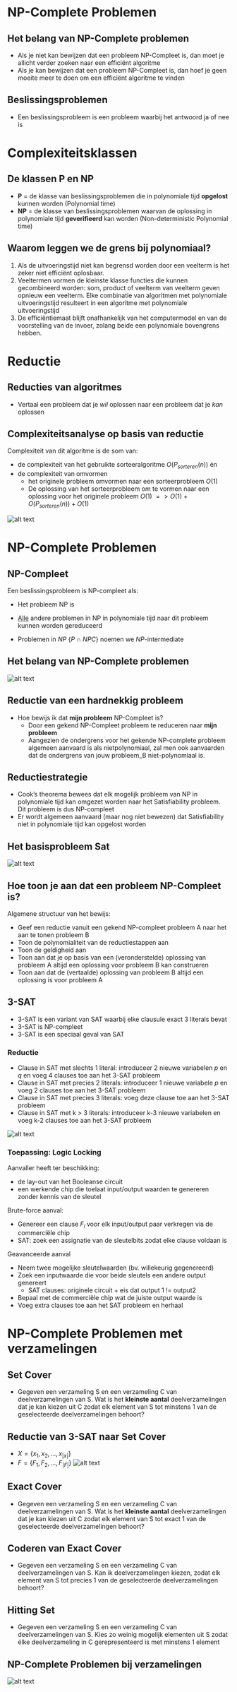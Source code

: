 # NP-Complete Problemen

## Het belang van NP-Complete problemen

* Als je niet kan bewijzen dat een probleem NP-Compleet is, dan moet je allicht verder zoeken naar een efficiënt algoritme
* Als je kan bewijzen dat een probleem NP-Compleet is, dan hoef je geen moeite meer te doen om een efficiënt algoritme te vinden

## Beslissingsproblemen

* Een beslissingsprobleem is een probleem waarbij het antwoord ja of nee is

# Complexiteitsklassen

## De klassen P en NP

* **P** = de klasse van beslissingsproblemen die in polynomiale tijd **opgelost** kunnen worden (Polynomial time)
* **NP** = de klasse van beslissingsproblemen waarvan de oplossing in polynomiale tijd **geverifieerd** kan worden (Non-deterministic Polynomial time)

## Waarom leggen we de grens bij polynomiaal?

1. Als de uitvoeringstijd niet kan begrensd worden door een veelterm is het zeker niet efficiënt oplosbaar.
2. Veeltermen vormen de kleinste klasse functies die kunnen gecombineerd worden: som, product of veelterm van veelterm geven opnieuw een veelterm. Elke combinatie van algoritmen met polynomiale uitvoeringstijd resulteert in een algoritme met polynomiale uitvoeringstijd
3. De efficiëntiemaat blijft onafhankelijk van het computermodel en van de voorstelling van de invoer, zolang beide een polynomiale bovengrens
hebben.

# Reductie

## Reducties van algoritmes

* Vertaal een probleem dat je *wil* oplossen naar een probleem dat je *kan* oplossen

## Complexiteitsanalyse op basis van reductie

Complexiteit van dit algoritme is de som van:
* de complexiteit van het gebruikte sorteeralgoritme $O(P_{sorteren}(n))$ én
* de complexiteit van omvormen
    * het originele probleem omvormen naar een sorteerprobleem $O(1)$
  * De oplossing van het sorteerprobleem om te vormen naar een oplossing voor het originele probleem $O(1)$
$=> O(1) + O(P_{sorteren}(n)) + O(1)$

![alt text](afbeeldingen/PNP/image.png)

# NP-Complete Problemen

## NP-Compleet

Een beslissingsprobleem is NP-compleet als:
* Het probleem NP is
* <ins>Alle</ins> andere problemen in NP in polynomiale tijd naar dit probleem kunnen worden gereduceerd

* Problemen in $NP$ {$P$ ∩ $NPC$} noemen we $NP$-intermediate

## Het belang van NP-Complete problemen

![alt text](afbeeldingen/PNP/image-1.png)

## Reductie van een hardnekkig probleem

* Hoe bewijs ik dat **mijn probleem** NP-Compleet is?
  * Door een gekend NP-Compleet probleem te reduceren naar **mijn probleem**
  * Aangezien de ondergrens voor het gekende NP-complete probleem algemeen aanvaard is als nietpolynomiaal, zal men ook aanvaarden dat de ondergrens van jouw probleem_B niet-polynomiaal is.

## Reductiestrategie

* Cook’s theorema bewees dat elk mogelijk probleem van NP in polynomiale tijd kan omgezet worden naar het Satisfiability probleem. Dit probleem is dus NP-compleet
* Er wordt algemeen aanvaard (maar nog niet bewezen) dat Satisfiability niet in polynomiale tijd kan opgelost worden

## Het basisprobleem Sat

![alt text](afbeeldingen/PNP/image-2.png)

## Hoe toon je aan dat een probleem NP-Compleet is?

Algemene structuur van het bewijs:
* Geef een reductie vanuit een gekend NP-compleet probleem A naar het aan te tonen probleem B
* Toon de polynomialiteit van de reductiestappen aan
* Toon de geldigheid aan
* Toon aan dat je op basis van een (veronderstelde) oplossing van probleem A altijd een oplossing voor probleem B kan construeren
* Toon aan dat de (vertaalde) oplossing van probleem B altijd een oplossing is voor probleem A

## 3-SAT

* 3-SAT is een variant van SAT waarbij elke clausule exact 3 literals bevat
* 3-SAT is NP-compleet
* 3-SAT is een speciaal geval van SAT

### Reductie

* Clause in SAT met slechts 1 literal: introduceer 2 nieuwe variabelen *p* en *q* en voeg 4 clauses toe aan het 3-SAT probleem
* Clause in SAT met precies 2 literals: introduceer 1 nieuwe variabele *p* en voeg 2 clauses toe aan het 3-SAT probleem
* Clause in SAT met precies 3 literals: voeg deze clause toe aan het 3-SAT probleem
* Clause in SAT met k > 3 literals: introduceer k-3 nieuwe variabelen en voeg k-2 clauses toe aan het 3-SAT probleem

![alt text](afbeeldingen/PNP/image-3.png)

### Toepassing: Logic Locking

Aanvaller heeft ter beschikking:
* de lay-out van het Booleanse circuit
* een werkende chip die toelaat input/output waarden te genereren zonder kennis van de sleutel

Brute-force aanval:
* Genereer een clause $F_i$ voor elk input/output paar verkregen via de commerciële chip
* SAT: zoek een assignatie van de sleutelbits zodat elke clause voldaan is

Geavanceerde aanval
* Neem twee mogelijke sleutelwaarden (bv. willekeurig gegenereerd)
* Zoek een inputwaarde die voor beide sleutels een andere output genereert
  * SAT clauses: originele circuit + eis dat output 1 != output2
* Bepaal met de commerciële chip wat de juiste output waarde is
* Voeg extra clauses toe aan het SAT probleem en herhaal

# NP-Complete Problemen met verzamelingen

## Set Cover

* Gegeven een verzameling S en een verzameling C van deelverzamelingen van S. Wat is het **kleinste aantal** deelverzamelingen dat je kan kiezen uit C zodat elk element van S tot minstens 1 van de geselecteerde deelverzamelingen behoort?

## Reductie van 3-SAT naar Set Cover

* $X = \{x_1, x_2, \dots, x_{|x|}\}$
* $F = \{F_1, F_2, \dots, F_{|F|}\}$
![alt text](afbeeldingen/PNP/image-4.png)


## Exact Cover

* Gegeven een verzameling S en een verzameling C van deelverzamelingen van S. Wat is het **kleinste aantal** deelverzamelingen dat je kan kiezen uit C zodat elk element van S tot exact 1 van de geselecteerde deelverzamelingen behoort?

## Coderen van Exact Cover

* Gegeven een verzameling S en een verzameling C van deelverzamelingen van S. Kan ik deelverzamelingen kiezen, zodat elk element van S tot precies 1 van de geselecteerde deelverzamelingen behoort?

## Hitting Set

* Gegeven een verzameling S en een verzameling C van deelverzamelingen van S. Kies zo weinig mogelijk elementen uit S zodat élke deelverzameling in C gerepresenteerd is met minstens 1 element

## NP-Complete Problemen bij verzamelingen

![alt text](afbeeldingen/PNP/image-5.png)